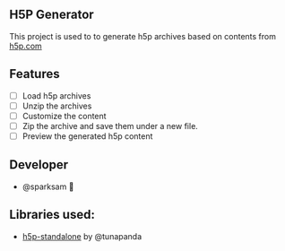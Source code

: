 ## H5P Generator
This project is used to to generate h5p archives based on contents from [h5p.com](https://h5p.com)

## Features
 - [ ] Load h5p archives
 - [ ] Unzip the archives
 - [ ] Customize the content
 - [ ] Zip the archive and save them under a new file.
 - [ ] Preview the generated h5p content

## Developer
- @sparksam 🦁

## Libraries used: 
- [h5p-standalone](https://github.com/tunapanda/h5p-standalone) by  @tunapanda